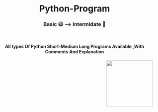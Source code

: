 
<h1 align="center">Python-Program</h1>
<h3 align="center">Basic 😃  --> Intermidate 🤖</h3>
<br>
<h4 align="center">All types Of Python Short-Medium Long Programs Available ,With Comments And Explanation</h4>
<img align="right" src="https://upload.wikimedia.org/wikipedia/commons/thumb/c/c3/Python-logo-notext.svg/1869px-Python-logo-notext.svg.png" width="150px" height="150px">
<br><br>
